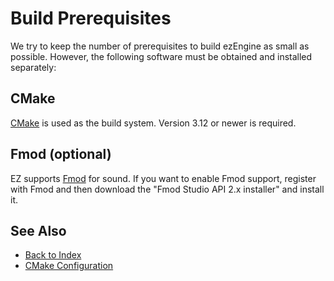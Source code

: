 # Build Prerequisites

We try to keep the number of prerequisites to build ezEngine as small as possible. However, the following software must be obtained and installed separately:

## CMake

[CMake](https://cmake.org/) is used as the build system. Version 3.12 or newer is required.

## Fmod (optional)

EZ supports [Fmod](https://www.fmod.com/) for sound. If you want to enable Fmod support, register with Fmod and then download the "Fmod Studio API 2.x installer" and install it.

## See Also

* [Back to Index](../index.md)
* [CMake Configuration](cmake-config.md)
